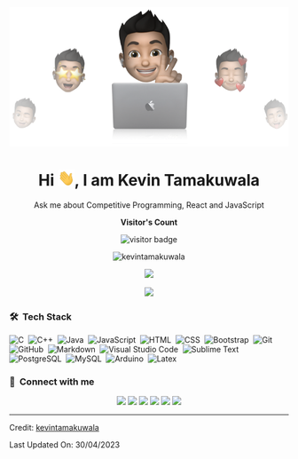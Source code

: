 <p align="center"><img src="cover-thompson.png"></p>
<h1 align="center">Hi <img src="Hi.gif" width="30px">, I am Kevin Tamakuwala </h1>

<p align="center" width="150px">Ask me about Competitive Programming, React and JavaScript</p>

<p align="center"><b>Visitor's Count</b></p>
<p align="center"><img src="https://profile-counter.glitch.me/%7Bkevintamakuwala%7D/count.svg" alt="visitor badge"/></p>


<p align="center"><img src="https://github-readme-stats.vercel.app/api?username=kevintamakuwala&show_icons=true&locale=en&theme=chartreuse-dark" alt="kevintamakuwala" width="480"></p>
<p align="center" ><img src="https://github-readme-streak-stats.herokuapp.com?user=kevintamakuwala&theme=chartreuse-dark" width="480"></p>
<p align="center"><img src="https://github-readme-stats.vercel.app/api/top-langs/?username=kevintamakuwala&layout=compact&hide=TSQL&theme=chartreuse-dark" width="480"></p>




### 🛠 &nbsp;Tech Stack


![C](https://img.shields.io/badge/-C-05122A?style=flat&logo=C&logoColor=A8B9CC)&nbsp;
![C++](https://img.shields.io/badge/-C++-05122A?style=flat&logo=C%2B%2B&logoColor=00599C)&nbsp;
![Java](https://img.shields.io/badge/-Java-05122A?style=flat&logo=Java&logoColor=FFA518)&nbsp;
![JavaScript](https://img.shields.io/badge/-JavaScript-05122A?style=flat&logo=javascript)&nbsp;
![HTML](https://img.shields.io/badge/-HTML-05122A?style=flat&logo=HTML5)&nbsp;
![CSS](https://img.shields.io/badge/-CSS-05122A?style=flat&logo=CSS3&logoColor=1572B6)&nbsp;
![Bootstrap](https://img.shields.io/badge/-Bootstrap-05122A?style=flat&logo=bootstrap&logoColor=563D7C)&nbsp;
![Git](https://img.shields.io/badge/-Git-05122A?style=flat&logo=git)&nbsp;
![GitHub](https://img.shields.io/badge/-GitHub-05122A?style=flat&logo=github)&nbsp;
![Markdown](https://img.shields.io/badge/-Markdown-05122A?style=flat&logo=markdown)&nbsp;
![Visual Studio Code](https://img.shields.io/badge/-Visual%20Studio%20Code-05122A?style=flat&logo=visual-studio-code&logoColor=007ACC)&nbsp;
![Sublime Text](https://img.shields.io/badge/-Sublime%20Text-05122A?style=flat&logo=sublime-text&logoColor=FF9800)&nbsp;
![PostgreSQL](https://img.shields.io/badge/-PostgreSQL-05122A?style=flat&logo=postgresql&logoColor=336791)&nbsp;
![MySQL](https://img.shields.io/badge/-MySQL-05122A?style=flat&logo=mysql&logoColor=4479A1)&nbsp;
![Arduino](https://img.shields.io/badge/-Arduino-05122A?style=flat&logo=arduino&logoColor=00979D)&nbsp;
![Latex](https://img.shields.io/badge/-Latex-05122A?style=flat&logo=latex&logoColor=008080)&nbsp;

### :link: &nbsp;Connect with me

<p align="center">
<a href="https://kevintamakuwala.netlify.app"><img src="https://img.shields.io/badge/-Portfolio-3423A6?style=for-the-badge&logo=Google-Chrome&logoColor=white"/></a>
<a href="https://github.com/kevintamakuwala"><img src="https://img.shields.io/badge/-Github-000000?style=for-the-badge&logo=Github&logoColor=white"/></a>
<a href="https://linkedin.com/in/kevintamakuwala"><img src="https://img.shields.io/badge/-LinkedIn-0077B5?style=for-the-badge&logo=Linkedin&logoColor=white"/></a>
<a href="mailto:kevintamakuwala16@gmail.com"><img src="https://img.shields.io/badge/-Email-D14836?style=for-the-badge&logo=Gmail&logoColor=white"/></a>
<a href="https://instagram.com/kev.t16"><img src="https://img.shields.io/badge/-Instagram-E4405F?style=for-the-badge&logo=Instagram&logoColor=white"/></a>
<a href="https://www.leetcode.com/kevint16"><img src="https://img.shields.io/badge/-LeetCode-FFA116?style=for-the-badge&logo=leetcode&logoColor=white"/></a>
</p>

---
Credit: [kevintamakuwala](https://github.com/kevintamakuwala)

Last Updated On: 30/04/2023

